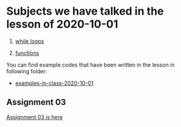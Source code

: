 # Subjects we have talked in the lesson of 2020-10-01




1. [while loops](../course-content/loop-statements-while.md)

2. [functions](../course-content/functions.md)



You can find example codes that have been written in the lesson in following folder:
 - [examples-in-class-2020-10-01](examples-in-class-2020-10-01)

## Assignment 03

[Assignment 03 is here](homeworks/assignment-03.md)
